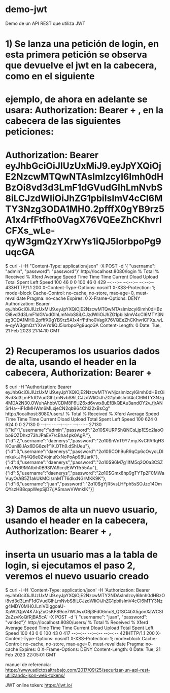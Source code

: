 # demo-jwt
Demo de un API REST que utiliza JWT

# 1) Se lanza una petición de login, en esta primera petición se observa que devuelve el jwt en la cabecera, como en el siguiente
# ejemplo, de ahora en adelante se usara: Authorization: Bearer + <jwt-token>, en la cabecera de las siguientes peticiones:
# Authorization: Bearer  eyJhbGciOiJIUzUxMiJ9.eyJpYXQiOjE2NzcwMTQwNTAsImlzcyI6Imh0dHBzOi8vd3d3LmF1dGVudGlhLmNvbS8iLCJzdWIiOiJhZG1pbiIsImV4cCI6MTY3Nzg3ODA1MH0.2pfffX0gYB9rz5A1x4rfFtfho0VagX76VQEeZhCKhvrlCFXs_wLe-qyW3gmQzYXrwYs1iQJ5lorbpoPg9uqcGA
$ curl -i -H "Content-Type: application/json" -X POST -d '{ "username": "admin", "password": "password"}' http://localhost:8080/login
% Total    % Received % Xferd  Average Speed   Time    Time     Time  Current
Dload  Upload   Total   Spent    Left  Speed
100    46    0     0  100    46      0    429 --:--:-- --:--:-- --:--:--   433HTTP/1.1 200
X-Content-Type-Options: nosniff
X-XSS-Protection: 1; mode=block
Cache-Control: no-cache, no-store, max-age=0, must-revalidate
Pragma: no-cache
Expires: 0
X-Frame-Options: DENY
Authorization: Bearer  eyJhbGciOiJIUzUxMiJ9.eyJpYXQiOjE2NzcwMTQwNTAsImlzcyI6Imh0dHBzOi8vd3d3LmF1dGVudGlhLmNvbS8iLCJzdWIiOiJhZG1pbiIsImV4cCI6MTY3Nzg3ODA1MH0.2pfffX0gYB9rz5A1x4rfFtfho0VagX76VQEeZhCKhvrlCFXs_wLe-qyW3gmQzYXrwYs1iQJ5lorbpoPg9uqcGA
Content-Length: 0
Date: Tue, 21 Feb 2023 21:14:10 GMT

# 2) Recuperamos los usuarios dados de alta, usando el header en la cabecera, Authorization: Bearer + <jwt-token>
$ curl -H "Authorization: Bearer  eyJhbGciOiJIUzUxMiJ9.eyJpYXQiOjE2NzcwMTYwNjcsImlzcyI6Imh0dHBzOi8vd3d3LmF1dGVudGlhLmNvbS8iLCJzdWIiOiJhZG1pbiIsImV4cCI6MTY3Nzg4MDA2N30.OWuhAhbbVCDM8F6UZ6xd6vwx8uEfBkQEAu3andOY2v_fjrANSrHa--iF1dMHWm6MLxjeCN2qb964Chl22xBsCg" http://localhost:8080/users/
% Total    % Received % Xferd  Average Speed   Time    Time     Time  Current
Dload  Upload   Total   Spent    Left  Speed
100   624    0   624    0     0  27130      0 --:--:-- --:--:-- --:--:-- 27130
[{"id":1,"username":"admin","password":"$2a$10$XURPShQNCsLjp1ESc2laoObo9QZDhxz73hJPaEv7/cBha4pk0AgP."},
 {"id":2,"username":"daenerys","password":"$2a$10$nVnT9Y7.my.KvCPARqH3KOunil8.IAx6DG8ze1f1X.OTh9.dShUeu"},
 {"id":3,"username":"daenerys","password":"$2a$10$COh9uR9qCp6cOvyoLDlmkuk.JPrj4Q6e0ZVojnuKxNoPoAp98UarK"},
 {"id":4,"username":"daenerys","password":"$2a$10$96M7g1lfM5q2Q0a3CSZnb.VN69MAtbih0B93lVA9cnjlEWYRr55Au"},
 {"id":5,"username":"daenerys","password":"$2a$10$Gmx8hp9gTYTp2F0MWaVuyO/AB5Z1akUkMCis/nMTT6dkxNGrMKK9K"},
 {"id":6,"username":"juan","password":"$2a$10$gYjR5vsLHFph5sSOJzc14OmQYszHB8qapWepSjD7/jASmawVWmkIK"}]


# 3) Damos de alta un nuevo usuario, usando el header en la cabecera, Authorization: Bearer + <jwt-token>, 
# inserta un usuario mas a la tabla de login, si ejecutamos el paso 2, veremos el nuevo usuario creado
$ curl -i -H 'Content-Type: application/json' -H 'Authorization: Bearer eyJhbGciOiJIUzUxMiJ9.eyJpYXQiOjE2NzcwMTY2NDAsImlzcyI6Imh0dHBzOi8vd3d3LmF1dGVudGlhLmNvbS8iLCJzdWIiOiJhZG1pbiIsImV4cCI6MTY3Nzg4MDY0MH0.ILniV0IggoaU-XpW2QpV4K7JqZxOsKF89ce7WfJwxOBj3Fd06moS_QfSC4bX5gonXaWCSI2aZzvKoQfRjBA5cA' -X POST -d '{ "username": "juan", "password": "valdez"}' http://localhost:8080/users/
% Total    % Received % Xferd  Average Speed   Time    Time     Time  Current
Dload  Upload   Total   Spent    Left  Speed
100    43    0     0  100    43      0    417 --:--:-- --:--:-- --:--:--   421HTTP/1.1 200
X-Content-Type-Options: nosniff
X-XSS-Protection: 1; mode=block
Cache-Control: no-cache, no-store, max-age=0, must-revalidate
Pragma: no-cache
Expires: 0
X-Frame-Options: DENY
Content-Length: 0
Date: Tue, 21 Feb 2023 22:05:01 GMT

manuel de referencia: 
https://www.adictosaltrabajo.com/2017/09/25/securizar-un-api-rest-utilizando-json-web-tokens/

JWT online token:
https://jwt.io/









